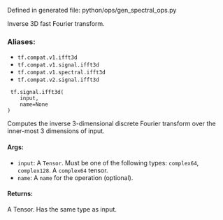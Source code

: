 
Defined in generated file: python/ops/gen_spectral_ops.py

Inverse 3D fast Fourier transform.
### Aliases:
- `tf.compat.v1.ifft3d`
- `tf.compat.v1.signal.ifft3d`
- `tf.compat.v1.spectral.ifft3d`
- `tf.compat.v2.signal.ifft3d`

```
 tf.signal.ifft3d(
    input,
    name=None
)
```

Computes the inverse 3-dimensional discrete Fourier transform over the inner-most 3 dimensions of input.
#### Args:
- `input`: A `Tensor`. Must be one of the following types: `complex64`, `complex128`. A `complex64` tensor.
- `name`: A `name` for the operation (optional).
#### Returns:

A Tensor. Has the same type as input.
